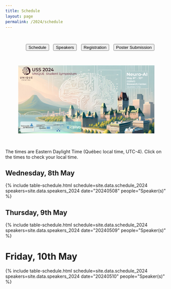 ```yaml
---
title: Schedule
layout: page
permalink: /2024/schedule
---
```


<style>
.inlinelist ul {
  display: inline;
  list-style: none;
}

.inlinelist li {
  display: inline;
  padding: 3px 5px 3px 5px
}

@media only screen and (max-width: 665px) {
  .inlinelist ul {
    display: block;
    list-style: none;
  }

  .inlinelist li {
    display: block;
    padding: none;
  }
}
</style>
<br>
<center>
<ul class="inlinelist"><li class="inlinelist"><a href="/2024/schedule.html"><button class="button is-primary">Schedule</button></a></li>  <li class="inlinelist"><a href="/2024/speakers.html"><button class="button is-primary">Speakers</button></a></li>  <li class="inlinelist"><a href="https://www.eventbrite.ca/e/unique-student-symposium-2024-tickets-865573121507"><button class="button is-primary">Registration</button></a></li>  <li class="inlinelist"><a href="https://docs.google.com/forms/d/e/1FAIpQLSe1McQQJl94KUQD5rnH5T2992mQDraWf7zh68DnjP9t7JmWtA/viewform"><button class="button is-primary">Poster Submission</button></a></li></ul>
</center>
<br>

<section class="hero is-primary">
  <div class="hero-body">
    <figure class="image is-5by2">
      <img src="/assets/img/USS2024/banner.png" alt="USS 2024">
    </figure>
  </div>
</section>

<br>

The times are Eastern Daylight Time (Québec local time, UTC-4). Click on the times to check your local time.

## Wednesday, 8th May

{% include table-schedule.html schedule=site.data.schedule_2024 speakers=site.data.speakers_2024 date="20240508" people="Speaker(s)" %}

## Thursday, 9th May

{% include table-schedule.html schedule=site.data.schedule_2024 speakers=site.data.speakers_2024 date="20240509" people="Speaker(s)" %}

# Friday, 10th May

{% include table-schedule.html schedule=site.data.schedule_2024 speakers=site.data.speakers_2024 date="20240510" people="Speaker(s)" %}
